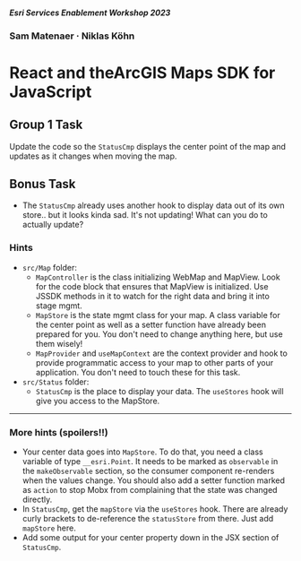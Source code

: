 #### <i>Esri Services Enablement Workshop 2023​</i>
### Sam Matenaer · Niklas Köhn
# React and the ​ArcGIS Maps SDK for JavaScript​

## Group 1 Task

Update the code so the ``StatusCmp`` displays the center point of the map and updates as it changes when moving the map.

## Bonus Task
* The ``StatusCmp`` already uses another hook to display data out of its own store.. but it looks kinda sad. It's not updating! What can you do to actually update?
  
### Hints
* ``src/Map`` folder:
  * ``MapController`` is the class initializing WebMap and MapView. Look for the code block that ensures that MapView is initialized. Use JSSDK methods in it to watch for the right data and bring it into stage mgmt.
  * ``MapStore`` is the state mgmt class for your map. A class variable for the center point as well as a setter function have already been prepared for you. You don't need to change anything here, but use them wisely!
  * ``MapProvider`` and ``useMapContext`` are the context provider and hook to provide programmatic access to your map to other parts of your application. You don't need to touch these for this task.
* ``src/Status`` folder:
  * ``StatusCmp`` is the place to display your data. The ``useStores`` hook will give you access to the MapStore. 

--- 

### More hints (spoilers!!)
* Your center data goes into ``MapStore``. To do that, you need a class variable of type ``__esri.Point``. It needs to be marked as ``observable`` in the ``makeObservable`` section, so the consumer component re-renders when the values change. You should also add a setter function marked as ``action`` to stop Mobx from complaining that the state was changed directly.
* In ``StatusCmp``, get the ``mapStore`` via the ``useStores`` hook. There are already curly brackets to de-reference the ``statusStore`` from there. Just add ``mapStore`` here.
* Add some output for your center property down in the JSX section of ``StatusCmp``.
